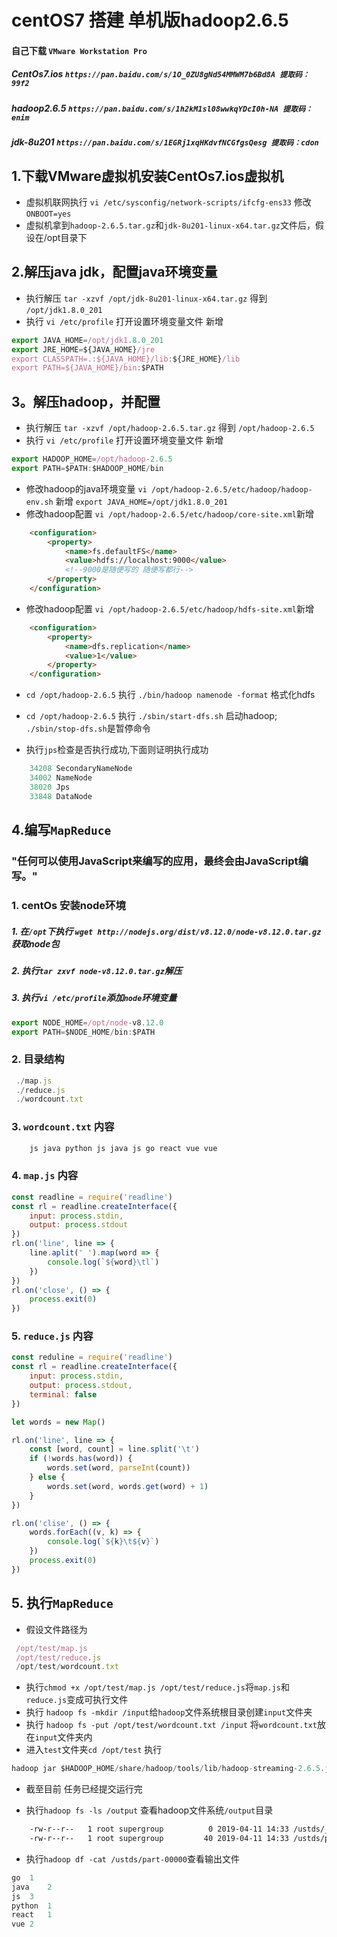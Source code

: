 # centOS7 搭建 单机版hadoop2.6.5

#### 自己下载  `VMware Workstation Pro`
##### CentOs7.ios  `https://pan.baidu.com/s/1O_0ZU8gNd54MMWM7b6Bd8A 提取码：99f2`
##### hadoop2.6.5  `https://pan.baidu.com/s/1h2kM1sl08wwkqYDcI0h-NA 提取码：enim `
##### jdk-8u201  `https://pan.baidu.com/s/1EGRj1xqHKdvfNCGfgsQesg 提取码：cdon `

## 1.下载VMware虚拟机安装CentOs7.ios虚拟机
* 虚拟机联网执行 `vi /etc/sysconfig/network-scripts/ifcfg-ens33` 修改`ONBOOT=yes`
* 虚拟机拿到`hadoop-2.6.5.tar.gz`和`jdk-8u201-linux-x64.tar.gz`文件后，假设在/opt目录下

## 2.解压java jdk，配置java环境变量
* 执行解压 `tar -xzvf /opt/jdk-8u201-linux-x64.tar.gz` 得到 `/opt/jdk1.8.0_201`
* 执行 `vi /etc/profile` 打开设置环境变量文件 新增
```javascript
export JAVA_HOME=/opt/jdk1.8.0_201
export JRE_HOME=${JAVA_HOME}/jre
export CLASSPATH=.:${JAVA_HOME}/lib:${JRE_HOME}/lib
export PATH=${JAVA_HOME}/bin:$PATH
```

## 3。解压hadoop，并配置
* 执行解压 `tar -xzvf /opt/hadoop-2.6.5.tar.gz` 得到 `/opt/hadoop-2.6.5`
* 执行 `vi /etc/profile` 打开设置环境变量文件 新增
```javascript 
export HADOOP_HOME=/opt/hadoop-2.6.5
export PATH=$PATH:$HADOOP_HOME/bin
```
* 修改hadoop的java环境变量 `vi /opt/hadoop-2.6.5/etc/hadoop/hadoop-env.sh` 新增 `export JAVA_HOME=/opt/jdk1.8.0_201
`
* 修改hadoop配置 `vi /opt/hadoop-2.6.5/etc/hadoop/core-site.xml`新增
```html
    <configuration>
        <property>
            <name>fs.defaultFS</name>
            <value>hdfs://localhost:9000</value>
            <!--9000是随便写的 随便写都行-->
        </property>
    </configuration>
```

* 修改hadoop配置 `vi /opt/hadoop-2.6.5/etc/hadoop/hdfs-site.xml`新增
```html
    <configuration>
        <property>
            <name>dfs.replication</name>
            <value>1</value>
        </property>
    </configuration>
```

* `cd /opt/hadoop-2.6.5` 执行 `./bin/hadoop namenode -format` 格式化hdfs

* `cd /opt/hadoop-2.6.5` 执行 `./sbin/start-dfs.sh` 启动hadoop; `./sbin/stop-dfs.sh`是暂停命令
* 执行`jps`检查是否执行成功,下面则证明执行成功
```javascript
    34208 SecondaryNameNode
    34002 NameNode
    38020 Jps
    33848 DataNode
```

## 4.编写`MapReduce`
### "任何可以使用JavaScript来编写的应用，最终会由JavaScript编写。"

### 1. centOs 安装node环境

##### 1. 在`/opt`下执行 `wget http://nodejs.org/dist/v8.12.0/node-v8.12.0.tar.gz`获取node包
##### 2. 执行`tar zxvf node-v8.12.0.tar.gz`解压
##### 3. 执行`vi /etc/profile`添加`node`环境变量
```javascript
export NODE_HOME=/opt/node-v8.12.0
export PATH=$NODE_HOME/bin:$PATH
```

### 2. 目录结构
```javascript
 ./map.js
 ./reduce.js
 ./wordcount.txt
```

### 3. `wordcount.txt` 内容
```javascript
    js java python js java js go react vue vue
```

### 4. `map.js` 内容
```javascript
const readline = require('readline')
const rl = readline.createInterface({
    input: process.stdin,
    output: process.stdout
})
rl.on('line', line => {
    line.aplit(' ').map(word => {
        console.log(`${word}\tl`)
    })
})
rl.on('close', () => {
    process.exit(0)
})
```

### 5. `reduce.js` 内容
```javascript
const reduline = require('readline')
const rl = readline.createInterface({
    input: process.stdin,
    output: process.stdout,
    terminal: false
})

let words = new Map()

rl.on('line', line => {
    const [word, count] = line.split('\t')
    if (!words.has(word)) {
        words.set(word, parseInt(count))
    } else {
        words.set(word, words.get(word) + 1)
    }
})

rl.on('clise', () => {
    words.forEach((v, k) => {
        console.log(`${k}\t${v}`)
    })
    process.exit(0)
})
```

## 5. 执行`MapReduce`
* 假设文件路径为
```javascript
 /opt/test/map.js
 /opt/test/reduce.js
 /opt/test/wordcount.txt
```
* 执行`chmod +x /opt/test/map.js /opt/test/reduce.js`将`map.js`和`reduce.js`变成可执行文件
* 执行 `hadoop fs -mkdir /input`给`hadoop`文件系统根目录创建`input`文件夹
* 执行 `hadoop fs -put /opt/test/wordcount.txt /input` 将`wordcount.txt`放在`input`文件夹内
* 进入`test`文件夹`cd /opt/test` 执行
```javascript
hadoop jar $HADOOP_HOME/share/hadoop/tools/lib/hadoop-streaming-2.6.5.jar -input /input/wordcount.txt -output /output -mapper "node ./map.js" -reducer "node ./reduce.js"
```
* 截至目前 任务已经提交运行完

* 执行`hadoop fs -ls /output` 查看hadoop文件系统`/output`目录
```txt
    -rw-r--r--   1 root supergroup          0 2019-04-11 14:33 /ustds/_SUCCESS
    -rw-r--r--   1 root supergroup         40 2019-04-11 14:33 /ustds/part-00000
```

* 执行`hadoop df -cat /ustds/part-00000`查看输出文件

```javascript
go	1
java	2
js	3
python	1
react	1
vue	2

```
